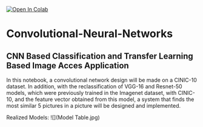 [![Open In Colab](https://colab.research.google.com/assets/colab-badge.svg)](https://colab.research.google.com/drive/10U7b9vJs_SpdpraO52OeYK12ejqNNitL#scrollTo=gsoCHtpcoJHT)

# Convolutional-Neural-Networks

## CNN Based Classification and Transfer Learning Based Image Acces Application

In this notebook, a convolutional network design will be made on a CINIC-10 dataset. In addition, with the reclassification of VGG-16 and Resnet-50 models, which were previously trained in the Imagenet dataset, with CINIC-10, and the feature vector obtained from this model, a system that finds the most similar 5 pictures in a picture will be designed and implemented.


Realized Models:
  ![](Model Table.jpg)
